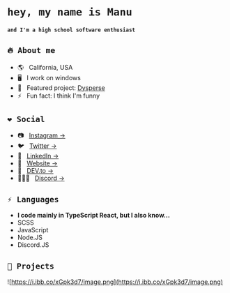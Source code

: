 # `hey, my name is Manu`
#### `and I'm a high school software enthusiast`

## `🔥 About me`
* 🌎 &nbsp; California, USA
* 🖥 &nbsp; I work on windows
* 🔭 &nbsp; Featured project: [Dysperse](https://dysperse.com/)
* ⚡ &nbsp; Fun fact: I think I'm funny


## `❤ Social`
* 📷 &nbsp; [Instagram &rarr;](https://www.instagram.com/manu.codes_/)
* 🐦 &nbsp; [Twitter &rarr;](https://twitter.com/_manu_codes)
* 💼 &nbsp; [LinkedIn &rarr;](https://www.linkedin.com/in/manuthecoder/)
* 🔗 &nbsp; [Website &rarr;](https://manuthecoder.ml/)
* 💭 &nbsp; [DEV.to &rarr;](https://dev.to/manuthecoder)
* 🧑‍🤝‍🧑 &nbsp; [Discord &rarr;](https://discord.gg/9EJSxkJhnQ)

## `⚡ Languages`
* **I code mainly in TypeScript React, but I also know...**
* SCSS
* JavaScript
* Node.JS
* Discord.JS

## `👀 Projects`

![https://i.ibb.co/xGpk3d7/image.png](https://i.ibb.co/xGpk3d7/image.png)
